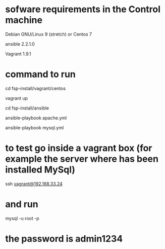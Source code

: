 # sofware requirements in the Control machine

Debian GNU/Linux 9 (stretch) or Centos 7

ansible 2.2.1.0

Vagrant 1.9.1

# command to run

cd fsp-install/vagrant/centos

vagrant up

cd fsp-install/ansible

ansible-playbook apache.yml

ansible-playbook mysql.yml

# to test go inside a vagrant box (for example the server where has been installed MySql)
ssh vagrant@192.168.33.24 
# and run 
mysql -u root -p
# the password is admin1234



